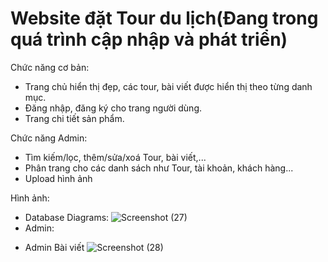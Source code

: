 # Website đặt Tour du lịch(Đang trong quá trình cập nhập và phát triển)
Chức năng cơ bản:
- Trang chủ hiển thị đẹp, các tour, bài viết được hiển thị theo từng danh mục.
- Đăng nhập, đăng ký cho trang người dùng.
- Trang chi tiết sản phẩm.
 
Chức năng Admin:
- Tìm kiếm/lọc, thêm/sửa/xoá Tour, bài viết,...
- Phân trang cho các danh sách như Tour, tài khoản, khách hàng...
- Upload hình ảnh

Hình ảnh:
- Database Diagrams:
![Screenshot (27)](https://user-images.githubusercontent.com/81901126/218094183-d370eaec-ae69-42b3-ada3-fc19be9f0476.png)
- Admin:
+ Admin Bài viết
![Screenshot (28)](https://user-images.githubusercontent.com/81901126/218286599-5f975da1-14a3-49fa-b264-3d0e59d592cb.png)


